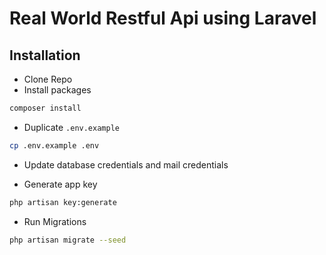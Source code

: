 # Real World Restful Api using Laravel

## Installation
* Clone Repo
* Install packages

```bash
composer install
```

* Duplicate `.env.example`

```bash
cp .env.example .env
```

* Update database credentials and mail credentials

* Generate app key

```bash
php artisan key:generate
```

* Run Migrations

```bash
php artisan migrate --seed
```


